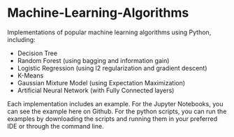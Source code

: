 # Machine-Learning-Algorithms
Implementations of popular machine learning algorithms using Python, including:
- Decision Tree
- Random Forest (using bagging and information gain)
- Logistic Regression (using l2 regularization and gradient descent)
- K-Means
- Gaussian Mixture Model (using Expectation Maximization)
- Artificial Neural Network (with Fully Connected layers)
  
Each implementation includes an example. For the Jupyter Notebooks, you can see the example here on Github. For the python scripts, you can run the examples by downloading the scripts and running them in your preferred IDE or through the command line.
